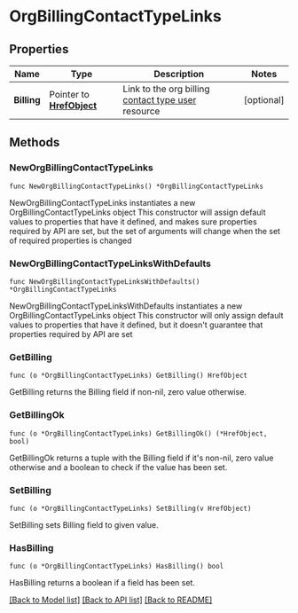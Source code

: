 # OrgBillingContactTypeLinks

## Properties

Name | Type | Description | Notes
------------ | ------------- | ------------- | -------------
**Billing** | Pointer to [**HrefObject**](HrefObject.md) | Link to the org billing [contact type user](/openapi/okta-management/management/tag/OrgSettingContact/#tag/OrgSettingContact/operation/getOrgContactUser) resource | [optional] 

## Methods

### NewOrgBillingContactTypeLinks

`func NewOrgBillingContactTypeLinks() *OrgBillingContactTypeLinks`

NewOrgBillingContactTypeLinks instantiates a new OrgBillingContactTypeLinks object
This constructor will assign default values to properties that have it defined,
and makes sure properties required by API are set, but the set of arguments
will change when the set of required properties is changed

### NewOrgBillingContactTypeLinksWithDefaults

`func NewOrgBillingContactTypeLinksWithDefaults() *OrgBillingContactTypeLinks`

NewOrgBillingContactTypeLinksWithDefaults instantiates a new OrgBillingContactTypeLinks object
This constructor will only assign default values to properties that have it defined,
but it doesn't guarantee that properties required by API are set

### GetBilling

`func (o *OrgBillingContactTypeLinks) GetBilling() HrefObject`

GetBilling returns the Billing field if non-nil, zero value otherwise.

### GetBillingOk

`func (o *OrgBillingContactTypeLinks) GetBillingOk() (*HrefObject, bool)`

GetBillingOk returns a tuple with the Billing field if it's non-nil, zero value otherwise
and a boolean to check if the value has been set.

### SetBilling

`func (o *OrgBillingContactTypeLinks) SetBilling(v HrefObject)`

SetBilling sets Billing field to given value.

### HasBilling

`func (o *OrgBillingContactTypeLinks) HasBilling() bool`

HasBilling returns a boolean if a field has been set.


[[Back to Model list]](../README.md#documentation-for-models) [[Back to API list]](../README.md#documentation-for-api-endpoints) [[Back to README]](../README.md)


